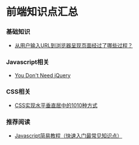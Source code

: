 # 前端知识点汇总

### 基础知识
- [从用户输入URL到浏览器呈现页面经过了哪些过程？](https://segmentfault.com/a/1190000016580701?utm_medium=hao.caibaojian.com&utm_source=hao.caibaojian.com&share_user=1030000000178452#articleHeader5)

### Javascript相关
- [You Don't Need jQuery](https://github.com/nefe/You-Dont-Need-jQuery)

### CSS相关
- [CSS实现水平垂直居中的1010种方式](https://yanhaijing.com/css/2018/01/17/horizontal-vertical-center/)

### 推荐阅读
- [Javascript简易教程（快速入门最常见知识点）](https://yanhaijing.com/basejs/)
